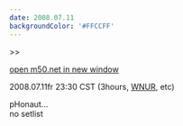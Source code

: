 ```yaml
---
date: 2008.07.11
backgroundColor: '#FFCCFF'
---
```


\>>

[open m50.net in new window  
](http://m50.net/)

2008.07.11fr 23:30 CST (3hours, [WNUR](http://www.wnur.org/), etc)

pHonaut...  
no setlist